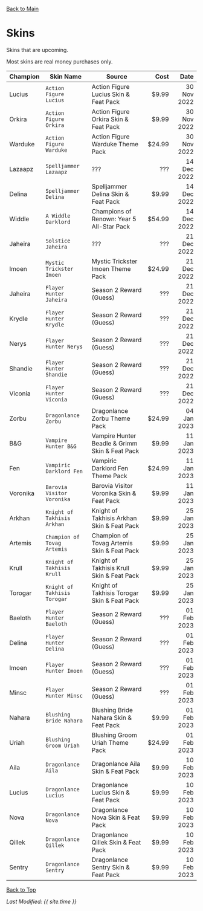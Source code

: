 [Back to Main](index.md)

# Skins
Skins that are upcoming.

Most skins are real money purchases only.

| Champion | Skin Name | Source | Cost | Date |
|---|---|---|---:|---:|
| Lucius | `Action Figure Lucius` | Action Figure Lucius Skin & Feat Pack | $9.99 | 30 Nov 2022 |
| Orkira | `Action Figure Orkira` | Action Figure Orkira Skin & Feat Pack | $9.99 | 30 Nov 2022 |
| Warduke | `Action Figure Warduke` | Action Figure Warduke Theme Pack | $24.99 | 30 Nov 2022 |
| Lazaapz | `Spelljammer Lazaapz` | ??? | ??? | 14 Dec 2022 |
| Delina | `Spelljammer Delina` | Spelljammer Delina Skin & Feat Pack | $9.99 | 14 Dec 2022 |
| Widdle | `A Widdle Darklord` | Champions of Renown: Year 5 All-Star Pack | $54.99 | 14 Dec 2022 |
| Jaheira | `Solstice Jaheira` | ??? | ??? | 21 Dec 2022 |
| Imoen | `Mystic Trickster Imoen` | Mystic Trickster Imoen Theme Pack | $24.99 | 21 Dec 2022 |
| Jaheira | `Flayer Hunter Jaheira` | Season 2 Reward (Guess) | ??? | 21 Dec 2022 |
| Krydle | `Flayer Hunter Krydle` | Season 2 Reward (Guess) | ??? | 21 Dec 2022 |
| Nerys | `Flayer Hunter Nerys` | Season 2 Reward (Guess) | ??? | 21 Dec 2022 |
| Shandie | `Flayer Hunter Shandie` | Season 2 Reward (Guess) | ??? | 21 Dec 2022 |
| Viconia | `Flayer Hunter Viconia` | Season 2 Reward (Guess) | ??? | 21 Dec 2022 |
| Zorbu | `Dragonlance Zorbu` | Dragonlance Zorbu Theme Pack | $24.99 | 04 Jan 2023 |
| B&G | `Vampire Hunter B&G` | Vampire Hunter Beadle & Grimm Skin & Feat Pack | $9.99 | 11 Jan 2023 |
| Fen | `Vampiric Darklord Fen` | Vampiric Darklord Fen Theme Pack | $24.99 | 11 Jan 2023 |
| Voronika | `Barovia Visitor Voronika` | Barovia Visitor Voronika Skin & Feat Pack | $9.99 | 11 Jan 2023 |
| Arkhan | `Knight of Takhisis Arkhan` | Knight of Takhisis Arkhan Skin & Feat Pack | $9.99 | 25 Jan 2023 |
| Artemis | `Champion of Tovag Artemis` | Champion of Tovag Artemis Skin & Feat Pack | $9.99 | 25 Jan 2023 |
| Krull | `Knight of Takhisis Krull` | Knight of Takhisis Krull Skin & Feat Pack | $9.99 | 25 Jan 2023 |
| Torogar | `Knight of Takhisis Torogar` | Knight of Takhisis Torogar Skin & Feat Pack | $9.99 | 25 Jan 2023 |
| Baeloth | `Flayer Hunter Baeloth` | Season 2 Reward (Guess) | ??? | 01 Feb 2023 |
| Delina | `Flayer Hunter Delina` | Season 2 Reward (Guess) | ??? | 01 Feb 2023 |
| Imoen | `Flayer Hunter Imoen` | Season 2 Reward (Guess) | ??? | 01 Feb 2023 |
| Minsc | `Flayer Hunter Minsc` | Season 2 Reward (Guess) | ??? | 01 Feb 2023 |
| Nahara | `Blushing Bride Nahara` | Blushing Bride Nahara Skin & Feat Pack | $9.99 | 01 Feb 2023 |
| Uriah | `Blushing Groom Uriah` | Blushing Groom Uriah Theme Pack | $24.99 | 01 Feb 2023 |
| Aila | `Dragonlance Aila` | Dragonlance Aila Skin & Feat Pack | $9.99 | 10 Feb 2023 |
| Lucius | `Dragonlance Lucius` | Dragonlance Lucius Skin & Feat Pack | $9.99 | 10 Feb 2023 |
| Nova | `Dragonlance Nova` | Dragonlance Nova Skin & Feat Pack | $9.99 | 10 Feb 2023 |
| Qillek | `Dragonlance Qillek` | Dragonlance Qillek Skin & Feat Pack | $9.99 | 10 Feb 2023 |
| Sentry | `Dragonlance Sentry` | Dragonlance Sentry Skin & Feat Pack | $9.99 | 10 Feb 2023 |

[Back to Top](#top)

*Last Modified: {{ site.time }}*